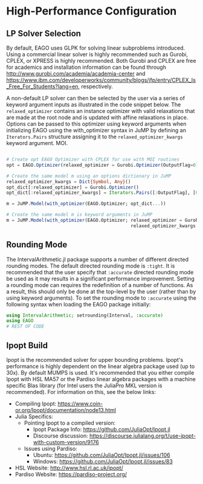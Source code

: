 # High-Performance Configuration

## LP Solver Selection

By default, EAGO uses GLPK for solving linear subproblems introduced. Using a
commercial linear solver is highly recommended such as Gurobi, CPLEX, or XPRESS
is highly recommended. Both Gurobi and CPLEX are free for academics and
installation information can be found through http://www.gurobi.com/academia/academia-center and
https://www.ibm.com/developerworks/community/blogs/jfp/entry/CPLEX_Is_Free_For_Students?lang=en, respectively.  

A non-default LP solver can then be selected by the user via a series of keyword argument inputs as illustrated in the code snippet below. The `relaxed_optimizer` contains an instance optimizer with valid relaxations that are made at the root node and is updated with affine relaxations in place. Options can be passed to this optimizer using keyword arguments when initializing EAGO using the with_optimizer syntax in JuMP by
defining an `Iterators.Pairs` structure assigning it to the `relaxed_optimizer_kwargs` keyword argument.
MOI.

```julia

# Create opt EAGO Optimizer with CPLEX for use with MOI routines
opt = EAGO.Optimizer(relaxed_optimizer = Gurobi.Optimizer(OutputFlag=0))

# Create the same model m using an options dictionary in JuMP
relaxed_optimizer_kwargs = Dict{Symbol, Any}()
opt_dict[:relaxed_optimizer] = Gurobi.Optimizer()
opt_dict[:relaxed_optimizer_kwargs] = Iterators.Pairs([:OutputFlag], [0])

m = JuMP.Model(with_optimizer(EAGO.Optimizer; opt_dict...))

# Create the same model m is keyword arguments in JuMP
m = JuMP.Model(with_optimizer(EAGO.Optimizer; relaxed_optimizer = Gurobi.Optimizer(),
                                              relaxed_optimizer_kwargs = Iterators.Pairs([:OutputFlag], [0])))
```

## Rounding Mode

The IntervalArithmetic.jl package supports a number of different directed rounding
modes. The default directed rounding mode is `:tight`. It is recommended that the
user specify that `:accurate` directed rounding mode be used as it may results
in a significant performance  improvement. Setting a rounding mode can requires
the redefinition of a number of functions. As a result, this should only be done
at the top-level by the user (rather than by using keyword arguments). To set the
rounding mode to `:accurate` using the following syntax when loading the EAGO package
initially:

```julia
using IntervalArithmetic; setrounding(Interval, :accurate)
using EAGO
# REST OF CODE
```


## Ipopt Build

Ipopt is the recommended solver for upper bounding problems. Ipopt's performance is highly
dependent on the linear algebra package used (up to 30x). By default MUMPS is used.
It's recommended that you either compile Ipopt with HSL MA57 or the Pardiso linear
algebra packages with a machine specific Blas library (for Intel users the JuliaPro
MKL version is recommended). For information on this, see the below links:

- Compiling Ipopt: https://www.coin-or.org/Ipopt/documentation/node13.html
- Julia Specifics:
   - Pointing Ipopt to a compiled version:
      - Ipopt Package Info: https://github.com/JuliaOpt/Ipopt.jl
      - Discourse discussion: https://discourse.julialang.org/t/use-ipopt-with-custom-version/9176
   - Issues using Pardiso:
      - Ubuntu: https://github.com/JuliaOpt/Ipopt.jl/issues/106
      - Windows: https://github.com/JuliaOpt/Ipopt.jl/issues/83
- HSL Website: http://www.hsl.rl.ac.uk/ipopt/
- Pardiso Website: https://pardiso-project.org/
